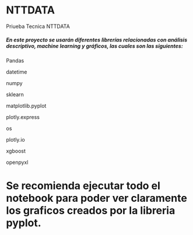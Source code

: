 # NTTDATA
Priueba Tecnica NTTDATA

##### En este proyecto se usarán diferentes librerías relacionadas con análisis descriptivo, machine learning y gráficos, las cuales son las siguientes:

Pandas

datetime

numpy

sklearn

matplotlib.pyplot

plotly.express

os

plotly.io

xgboost

openpyxl


# Se recomienda ejecutar todo el notebook para poder ver claramente los graficos creados por la libreria pyplot.
